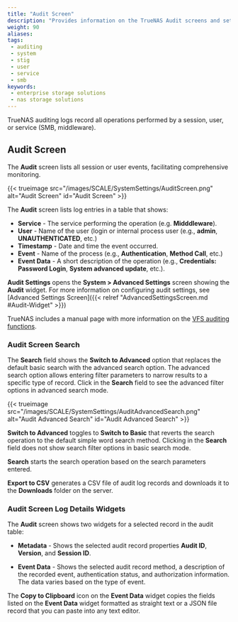 ```yaml
---
title: "Audit Screen"
description: "Provides information on the TrueNAS Audit screens and settings."
weight: 90
aliases: 
tags:
 - auditing
 - system
 - stig
 - user
 - service
 - smb 
keywords:
 - enterprise storage solutions
 - nas storage solutions
---
```


TrueNAS auditing logs record all operations performed by a session, user, or service (SMB, middleware).

## Audit Screen

The **Audit** screen lists all session or user events, facilitating comprehensive monitoring.

{{< trueimage src="/images/SCALE/SystemSettings/AuditScreen.png" alt="Audit Screen" id="Audit Screen" >}}

The **Audit** screen lists log entries in a table that shows:

* **Service** - The service performing the operation (e.g. **Midddleware**).
* **User** - Name of the user (login or internal process user (e.g., **admin**, **UNAUTHENTICATED**, etc.)
* **Timestamp** - Date and time the event occurred.
* **Event** - Name of the process (e.g., **Authentication**, **Method Call**, etc.)
* **Event Data** - A short description of the operation (e.g., **Credentials: Password Login**, **System advanced update**, etc.).

**Audit Settings** opens the **System > Advanced Settings** screen showing the **Audit** widget.
For more information on configuring audit settings, see [Advanced Settings Screen]({{< relref "AdvancedSettingsScreen.md #Audit-Widget" >}})

TrueNAS includes a manual page with more information on the [VFS auditing functions](https://github.com/truenas/samba/blob/SCALE-v4-19-stable/docs-xml/manpages/vfs_truenas_audit.8.xml).

### Audit Screen Search

The **Search** field shows the **Switch to Advanced** option that replaces the default basic search with the advanced search option.
The advanced search option allows entering filter parameters to narrow results to a specific type of record.
Click in the **Search** field to see the advanced filter options in advanced search mode.

{{< trueimage src="/images/SCALE/SystemSettings/AuditAdvancedSearch.png" alt="Audit Advanced Search" id="Audit Advanced Search" >}}

**Switch to Advanced** toggles to **Switch to Basic** that reverts the search operation to the default simple word search method.
Clicking in the **Search** field does not show search filter options in basic search mode.

**Search** starts the search operation based on the search parameters entered.

**Export to CSV** generates a CSV file of audit log records and downloads it to the **Downloads** folder on the server.

### Audit Screen Log Details Widgets

The **Audit** screen shows two widgets for a selected record in the audit table:

* **Metadata** - Shows the selected audit record properties **Audit ID**, **Version**, and **Session ID**.

* **Event Data** - Shows the selected audit record method, a description of the recorded event, authentication status, and authorization information.
  The data varies based on the type of event.

The **Copy to Clipboard** icon on the **Event Data** widget copies the fields listed on the **Event Data** widget formatted as straight text or a JSON file record that you can paste into any text editor.